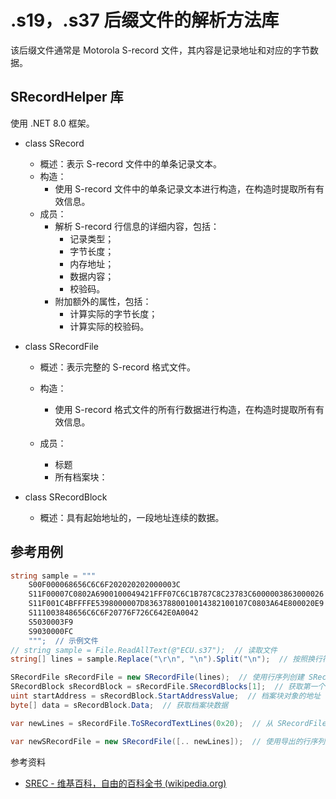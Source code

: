 # .s19，.s37 后缀文件的解析方法库

该后缀文件通常是 Motorola S-record 文件，其内容是记录地址和对应的字节数据。



## SRecordHelper 库

使用 .NET 8.0 框架。

- class SRecord
  - 概述：表示 S-record 文件中的单条记录文本。
  - 构造：
    - 使用 S-record 文件中的单条记录文本进行构造，在构造时提取所有有效信息。
  - 成员：
    - 解析 S-record 行信息的详细内容，包括：
      - 记录类型；
      - 字节长度；
      - 内存地址；
      - 数据内容；
      - 校验码。
    - 附加额外的属性，包括：
      - 计算实际的字节长度；
      - 计算实际的校验码。
- class SRecordFile
  - 概述：表示完整的 S-record 格式文件。
  - 构造：
    - 使用 S-record 格式文件的所有行数据进行构造，在构造时提取所有有效信息。

  - 成员：
    - 标题
    - 所有档案块：

- class SRecordBlock
  - 概述：具有起始地址的，一段地址连续的数据。




## 参考用例

```C#
string sample = """
    S00F000068656C6C6F202020202000003C
    S11F00007C0802A6900100049421FFF07C6C1B787C8C23783C6000003863000026
    S11F001C4BFFFFE5398000007D83637880010014382100107C0803A64E800020E9
    S111003848656C6C6F20776F726C642E0A0042
    S5030003F9
    S9030000FC
    """;  // 示例文件
// string sample = File.ReadAllText(@"ECU.s37");  // 读取文件
string[] lines = sample.Replace("\r\n", "\n").Split("\n");  // 按照换行符分割为行序列

SRecordFile sRecordFile = new SRecordFile(lines);  // 使用行序列创建 SRecordFile 对象（构造时会进行验证，验证不通过时会抛出异常）
SRecordBlock sRecordBlock = sRecordFile.SRecordBlocks[1];  // 获取第一个档案块对象
uint startAddress = sRecordBlock.StartAddressValue;  // 档案块对象的地址
byte[] data = sRecordBlock.Data;  // 获取档案块数据

var newLines = sRecordFile.ToSRecordTextLines(0x20);  // 从 SRecordFile 对象导出行序列

var newSRecordFile = new SRecordFile([.. newLines]);  // 使用导出的行序列重新创建 SRecordFile 对象验证比对
```



参考资料

- [SREC - 维基百科，自由的百科全书 (wikipedia.org)](https://zh.wikipedia.org/wiki/SREC)

